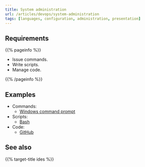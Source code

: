 ```yaml
---
title: System administration
url: /articles/devops/system-administration
tags: [languages, configuration, administration, presentation]
---
```


## Requirements

{{% pageinfo %}}

* Issue commands.
* Write scripts.
* Manage code.

{{% /pageinfo %}}

## Examples

* Commands:
  * [Windows command prompt](https://learn.microsoft.com/en-us/windows-server/administration/windows-commands/windows-commands)
* Scripts:
  * [Bash](https://www.gnu.org/software/bash/)
* Code:
  * [GitHub](https://github.com/)

## See also

{{% target-title ides %}}
